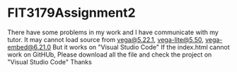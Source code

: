 # FIT3179Assignment2
There have some problems in my work and I have communicate with my tutor. It may cannot load source from 
vega@5.22.1, vega-lite@5.50, vega-embed@6.21.0
But it works on "Visual Studio Code"
If the index.html cannot work on GitHUb, Please download all the file and check the project on "Visual Studio Code"
Thanks
